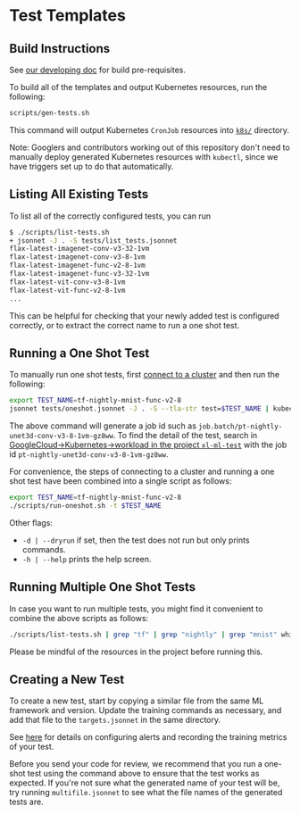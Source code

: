 # Test Templates

## Build Instructions

See [our developing doc](../doc/developing) for build pre-requisites.

To build all of the templates and output Kubernetes resources, run the following:

```bash
scripts/gen-tests.sh
```

This command will output Kubernetes `CronJob` resources into [`k8s/`](../k8s) directory.

Note: Googlers and contributors working out of this repository don't need to manually deploy generated Kubernetes resources with `kubectl`, since we have triggers set up to do that automatically.


## Listing All Existing Tests

To list all of the correctly configured tests, you can run

```bash
$ ./scripts/list-tests.sh
+ jsonnet -J . -S tests/list_tests.jsonnet
flax-latest-imagenet-conv-v3-32-1vm
flax-latest-imagenet-conv-v3-8-1vm
flax-latest-imagenet-func-v2-8-1vm
flax-latest-imagenet-func-v3-32-1vm
flax-latest-vit-conv-v3-8-1vm
flax-latest-vit-func-v2-8-1vm
...
```

This can be helpful for checking that your newly added test is configured
correctly, or to extract the correct name to run a one shot test.


## Running a One Shot Test

To manually run one shot tests, first [connect to a cluster](https://console.cloud.google.com/kubernetes/list) and then run the following:

```bash
export TEST_NAME=tf-nightly-mnist-func-v2-8
jsonnet tests/oneshot.jsonnet -J . -S --tla-str test=$TEST_NAME | kubectl create -f -
```

The above command will generate a job id such as `job.batch/pt-nightly-unet3d-conv-v3-8-1vm-gz8ww`. To find the detail of the test, search in [GoogleCloud->Kubernetes->workload in the project `xl-ml-test`](https://console.cloud.google.com/kubernetes/workload/overview?mods=allow_workbench_image_override&project=xl-ml-test) with the job id `pt-nightly-unet3d-conv-v3-8-1vm-gz8ww`.

For convenience, the steps of connecting to a cluster and running a one shot
test have been combined into a single script as follows:

```bash
export TEST_NAME=tf-nightly-mnist-func-v2-8
./scripts/run-oneshot.sh -t $TEST_NAME
```

Other flags:
- `-d | --dryrun` if set, then the test does not run but only prints commands.
- `-h | --help`   prints the help screen.


## Running Multiple One Shot Tests

In case you want to run multiple tests, you might find it convenient to combine the above scripts as follows:

```bash
./scripts/list-tests.sh | grep "tf" | grep "nightly" | grep "mnist" while read -r test; do ./scripts/run-oneshot.sh -t $test; done
```

Please be mindful of the resources in the project before running this.


## Creating a New Test

To create a new test, start by copying a similar file from the same ML framework and version. Update the training commands as necessary, and add that file to the `targets.jsonnet` in the same directory.

See [here](../metrics_handler/README.md) for details on configuring alerts and recording the training metrics of your test.

Before you send your code for review, we recommend that you run a one-shot test using the command above to ensure that the test works as expected. If you're not sure what the generated name of your test will be, try running `multifile.jsonnet` to see what the file names of the generated tests are.
